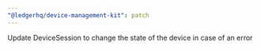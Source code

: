```yaml
---
"@ledgerhq/device-management-kit": patch
---
```


Update DeviceSession to change the state of the device in case of an error
